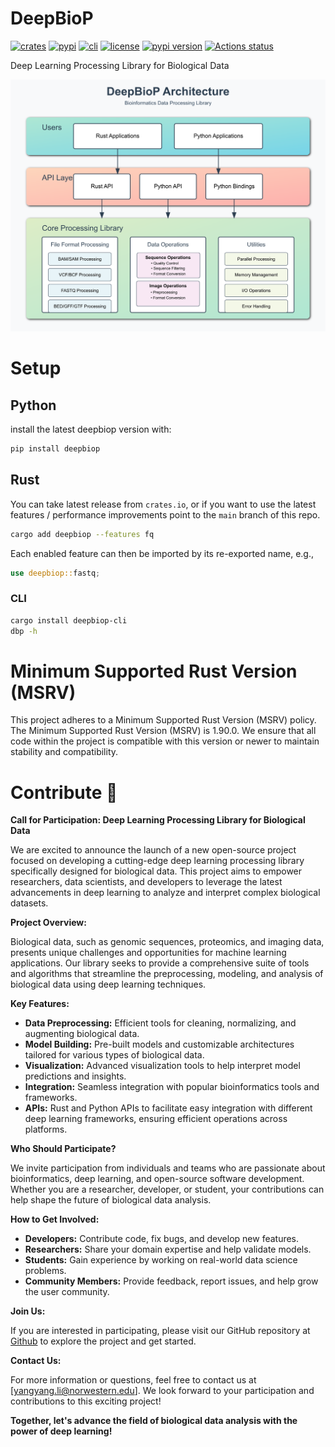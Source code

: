 # DeepBioP

[![crates](https://img.shields.io/crates/v/deepbiop.svg)](https://crates.io/crates/deepbiop)
[![pypi](https://img.shields.io/pypi/v/deepbiop.svg)](https://pypi.python.org/pypi/deepbiop)
[![cli](https://img.shields.io/crates/v/deepbiop?label=CLI)](https://crates.io/crates/deepbiop-cli)
[![license](https://img.shields.io/pypi/l/deepbiop.svg)](https://github.com/cauliyang/DeepBioP/blob/main/LICENSE)
[![pypi version](https://img.shields.io/pypi/pyversions/deepbiop.svg)](https://pypi.python.org/pypi/deepbiop)
[![Actions status](https://github.com/cauliyang/DeepBioP/workflows/CI/badge.svg)](https://github.com/cauliyang/DeepBioP/actions)

Deep Learning Processing Library for Biological Data

![](./docs/imgs/diagram.png)

# Setup

## Python

install the latest deepbiop version with:

```bash
pip install deepbiop
```

## Rust

You can take latest release from `crates.io`, or if you want to use the latest features / performance improvements point to the `main` branch of this repo.

```bash
cargo add deepbiop --features fq
```

Each enabled feature can then be imported by its re-exported name, e.g.,

```rust
use deepbiop::fastq;
```

### CLI

```bash
cargo install deepbiop-cli
dbp -h
```

# Minimum Supported Rust Version (MSRV)

This project adheres to a Minimum Supported Rust Version (MSRV) policy.
The Minimum Supported Rust Version (MSRV) is 1.90.0.
We ensure that all code within the project is compatible with this version or newer to maintain stability and compatibility.

# Contribute 🤝

**Call for Participation: Deep Learning Processing Library for Biological Data**

We are excited to announce the launch of a new open-source project focused on developing a cutting-edge deep learning processing library specifically designed for biological data.
This project aims to empower researchers, data scientists, and developers to leverage the latest advancements in deep learning to analyze and interpret complex biological datasets.

**Project Overview:**

Biological data, such as genomic sequences, proteomics, and imaging data, presents unique challenges and opportunities for machine learning applications.
Our library seeks to provide a comprehensive suite of tools and algorithms that streamline the preprocessing, modeling, and analysis of biological data using deep learning techniques.

**Key Features:**

- **Data Preprocessing:** Efficient tools for cleaning, normalizing, and augmenting biological data.
- **Model Building:** Pre-built models and customizable architectures tailored for various types of biological data.
- **Visualization:** Advanced visualization tools to help interpret model predictions and insights.
- **Integration:** Seamless integration with popular bioinformatics tools and frameworks.
- **APIs:** Rust and Python APIs to facilitate easy integration with different deep learning frameworks, ensuring efficient operations across platforms.

**Who Should Participate?**

We invite participation from individuals and teams who are passionate about bioinformatics, deep learning, and open-source software development.
Whether you are a researcher, developer, or student, your contributions can help shape the future of biological data analysis.

**How to Get Involved:**

- **Developers:** Contribute code, fix bugs, and develop new features.
- **Researchers:** Share your domain expertise and help validate models.
- **Students:** Gain experience by working on real-world data science problems.
- **Community Members:** Provide feedback, report issues, and help grow the user community.

**Join Us:**

If you are interested in participating, please visit our GitHub repository at [Github](---) to explore the project and get started.

<!-- You can also join our community forum at [Forum Link] for discussions, updates, and collaboration opportunities. -->

**Contact Us:**

For more information or questions, feel free to contact us at [yangyang.li@norwestern.edu].
We look forward to your participation and contributions to this exciting project!

**Together, let's advance the field of biological data analysis with the power of deep learning!**
